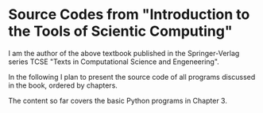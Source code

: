 # Source Codes from  "Introduction to the Tools of Scientic Computing"

I am the author of the above textbook published in the Springer-Verlag series TCSE "Texts in Computational Science and Engeneering".

In the following I plan to present  the source code of all programs discussed in the book, ordered by chapters. 

The content so far covers the basic Python programs in Chapter 3. 
